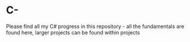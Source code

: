 # C-
Please find all my C# progress in this repository - all the fundamentals are found here, larger projects can be found within projects
